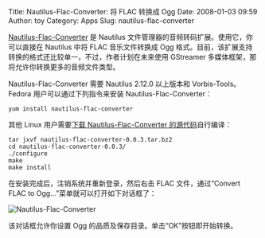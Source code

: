 Title: Nautilus-Flac-Converter: 将 FLAC 转换成 Ogg
Date: 2008-01-03 09:59
Author: toy
Category: Apps
Slug: nautilus-flac-converter

[Nautilus-Flac-Converter](http://nautilus-flac.sourceforge.net/) 是
Nautilus 文件管理器的音频转码扩展。使用它，你可以直接在 Nautilus 中将
FLAC 音乐文件转换成 Ogg
格式。目前，该扩展支持转换的格式还比较单一，不过，作者计划在未来使用
GStreamer 多媒体框架，那将允许你转换更多的音频文件类型。

Nautilus-Flac-Converter 需要 Nautilus 2.12.0 以上版本和
Vorbis-Tools。Fedora 用户可以通过下列指令来安装
Nautilus-Flac-Converter：

`yum install nautilus-flac-converter`

其他 Linux 用户需要[下载 Nautilus-Flac-Converter
的源代码](https://sourceforge.net/project/showfiles.php?group_id=158972)自行编译：

    tar jxvf nautilus-flac-converter-0.0.3.tar.bz2
    cd nautilus-flac-converter-0.0.3/
    ./configure
    make
    make install

在安装完成后，注销系统并重新登录，然后右击 FLAC 文件，通过“Convert FLAC
to Ogg...”菜单就可以打开如下对话框了：

![Nautilus-Flac-Converter](http://i.linuxtoy.org/i/2008/01/nautilus-flac-converter.png)

该对话框允许你设置 Ogg 的品质及保存目录。单击“OK”按钮即开始转换。

